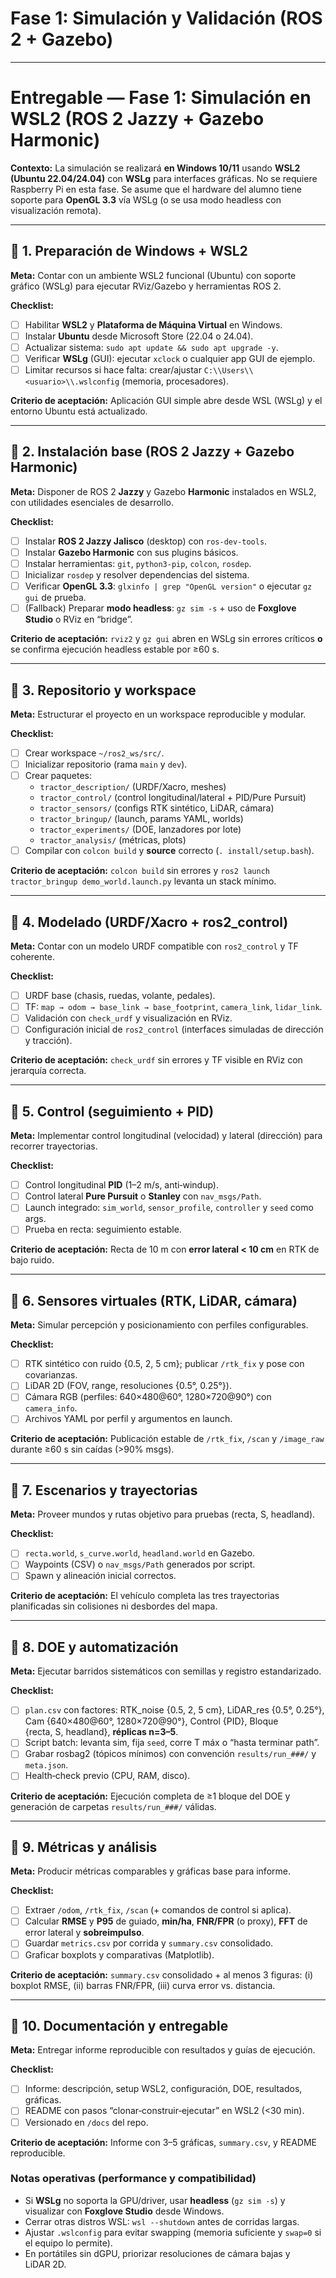 # Fase 1: Simulación y Validación (ROS 2 + Gazebo)

---

# Entregable — Fase 1: Simulación en WSL2 (ROS 2 **Jazzy** + Gazebo **Harmonic**)

**Contexto:** La simulación se realizará **en Windows 10/11** usando **WSL2 (Ubuntu 22.04/24.04)** con **WSLg** para interfaces gráficas. No se requiere Raspberry Pi en esta fase. Se asume que el hardware del alumno tiene soporte para **OpenGL 3.3** vía WSLg (o se usa modo headless con visualización remota).

---

## 🔹 1. Preparación de Windows + WSL2
**Meta:** Contar con un ambiente WSL2 funcional (Ubuntu) con soporte gráfico (WSLg) para ejecutar RViz/Gazebo y herramientas ROS 2.

**Checklist:**

- [ ] Habilitar **WSL2** y **Plataforma de Máquina Virtual** en Windows.
- [ ] Instalar **Ubuntu** desde Microsoft Store (22.04 o 24.04).
- [ ] Actualizar sistema: `sudo apt update && sudo apt upgrade -y`.
- [ ] Verificar **WSLg** (GUI): ejecutar `xclock` o cualquier app GUI de ejemplo.
- [ ] Limitar recursos si hace falta: crear/ajustar `C:\\Users\\<usuario>\\.wslconfig` (memoria, procesadores).

**Criterio de aceptación:** Aplicación GUI simple abre desde WSL (WSLg) y el entorno Ubuntu está actualizado.

---

## 🔹 2. Instalación base (ROS 2 Jazzy + Gazebo Harmonic)
**Meta:** Disponer de ROS 2 **Jazzy** y Gazebo **Harmonic** instalados en WSL2, con utilidades esenciales de desarrollo.

**Checklist:**

- [ ] Instalar **ROS 2 Jazzy Jalisco** (desktop) con `ros-dev-tools`.
- [ ] Instalar **Gazebo Harmonic** con sus plugins básicos.
- [ ] Instalar herramientas: `git`, `python3-pip`, `colcon`, `rosdep`.
- [ ] Inicializar `rosdep` y resolver dependencias del sistema.
- [ ] Verificar **OpenGL 3.3**: `glxinfo | grep "OpenGL version"` o ejecutar `gz gui` de prueba.
- [ ] (Fallback) Preparar **modo headless**: `gz sim -s` + uso de **Foxglove Studio** o RViz en “bridge”.

**Criterio de aceptación:** `rviz2` y `gz gui` abren en WSLg sin errores críticos **o** se confirma ejecución headless estable por ≥60 s.

---

## 🔹 3. Repositorio y workspace
**Meta:** Estructurar el proyecto en un workspace reproducible y modular.

**Checklist:**

- [ ] Crear workspace `~/ros2_ws/src/`.
- [ ] Inicializar repositorio (rama `main` y `dev`).
- [ ] Crear paquetes:  
  - `tractor_description/` (URDF/Xacro, meshes)  
  - `tractor_control/` (control longitudinal/lateral + PID/Pure Pursuit)  
  - `tractor_sensors/` (configs RTK sintético, LiDAR, cámara)  
  - `tractor_bringup/` (launch, params YAML, worlds)  
  - `tractor_experiments/` (DOE, lanzadores por lote)  
  - `tractor_analysis/` (métricas, plots)  
- [ ] Compilar con `colcon build` y **source** correcto (`. install/setup.bash`).

**Criterio de aceptación:** `colcon build` sin errores y `ros2 launch tractor_bringup demo_world.launch.py` levanta un stack mínimo.

---

## 🔹 4. Modelado (URDF/Xacro + ros2_control)
**Meta:** Contar con un modelo URDF compatible con `ros2_control` y TF coherente.

**Checklist:**

- [ ] URDF base (chasis, ruedas, volante, pedales).
- [ ] TF: `map → odom → base_link → base_footprint`, `camera_link`, `lidar_link`.
- [ ] Validación con `check_urdf` y visualización en RViz.
- [ ] Configuración inicial de `ros2_control` (interfaces simuladas de dirección y tracción).

**Criterio de aceptación:** `check_urdf` sin errores y TF visible en RViz con jerarquía correcta.

---

## 🔹 5. Control (seguimiento + PID)
**Meta:** Implementar control longitudinal (velocidad) y lateral (dirección) para recorrer trayectorias.

**Checklist:**

- [ ] Control longitudinal **PID** (1–2 m/s, anti‑windup).
- [ ] Control lateral **Pure Pursuit** o **Stanley** con `nav_msgs/Path`.
- [ ] Launch integrado: `sim_world`, `sensor_profile`, `controller` y `seed` como args.
- [ ] Prueba en recta: seguimiento estable.

**Criterio de aceptación:** Recta de 10 m con **error lateral < 10 cm** en RTK de bajo ruido.

---

## 🔹 6. Sensores virtuales (RTK, LiDAR, cámara)
**Meta:** Simular percepción y posicionamiento con perfiles configurables.

**Checklist:**

- [ ] RTK sintético con ruido {0.5, 2, 5 cm}; publicar `/rtk_fix` y pose con covarianzas.
- [ ] LiDAR 2D (FOV, range, resoluciones {0.5°, 0.25°}).
- [ ] Cámara RGB (perfiles: 640×480@60°, 1280×720@90°) con `camera_info`.
- [ ] Archivos YAML por perfil y argumentos en launch.

**Criterio de aceptación:** Publicación estable de `/rtk_fix`, `/scan` y `/image_raw` durante ≥60 s sin caídas (>90% msgs).

---

## 🔹 7. Escenarios y trayectorias
**Meta:** Proveer mundos y rutas objetivo para pruebas (recta, S, headland).

**Checklist:**

- [ ] `recta.world`, `s_curve.world`, `headland.world` en Gazebo.
- [ ] Waypoints (CSV) o `nav_msgs/Path` generados por script.
- [ ] Spawn y alineación inicial correctos.

**Criterio de aceptación:** El vehículo completa las tres trayectorias planificadas sin colisiones ni desbordes del mapa.

---

## 🔹 8. DOE y automatización
**Meta:** Ejecutar barridos sistemáticos con semillas y registro estandarizado.

**Checklist:**

- [ ] `plan.csv` con factores: RTK_noise {0.5, 2, 5 cm}, LiDAR_res {0.5°, 0.25°}, Cam {640×480@60°, 1280×720@90°}, Control {PID}, Bloque {recta, S, headland}, **réplicas n=3–5**.
- [ ] Script batch: levanta sim, fija `seed`, corre T máx o “hasta terminar path”.
- [ ] Grabar rosbag2 (tópicos mínimos) con convención `results/run_###/` y `meta.json`.
- [ ] Health‑check previo (CPU, RAM, disco).

**Criterio de aceptación:** Ejecución completa de ≥1 bloque del DOE y generación de carpetas `results/run_###/` válidas.

---

## 🔹 9. Métricas y análisis
**Meta:** Producir métricas comparables y gráficas base para informe.

**Checklist:**

- [ ] Extraer `/odom`, `/rtk_fix`, `/scan` (+ comandos de control si aplica).
- [ ] Calcular **RMSE** y **P95** de guiado, **min/ha**, **FNR/FPR** (o proxy), **FFT** de error lateral y **sobreimpulso**.
- [ ] Guardar `metrics.csv` por corrida y `summary.csv` consolidado.
- [ ] Graficar boxplots y comparativas (Matplotlib).

**Criterio de aceptación:** `summary.csv` consolidado + al menos 3 figuras: (i) boxplot RMSE, (ii) barras FNR/FPR, (iii) curva error vs. distancia.

---

## 🔹 10. Documentación y entregable
**Meta:** Entregar informe reproducible con resultados y guías de ejecución.

**Checklist:**

- [ ] Informe: descripción, setup WSL2, configuración, DOE, resultados, gráficas.
- [ ] README con pasos “clonar‑construir‑ejecutar” en WSL2 (<30 min).
- [ ] Versionado en `/docs` del repo.

**Criterio de aceptación:** Informe con 3–5 gráficas, `summary.csv`, y README reproducible.


### Notas operativas (performance y compatibilidad)
- Si **WSLg** no soporta la GPU/driver, usar **headless** (`gz sim -s`) y visualizar con **Foxglove Studio** desde Windows.
- Cerrar otras distros WSL: `wsl --shutdown` antes de corridas largas.
- Ajustar `.wslconfig` para evitar swapping (memoria suficiente y `swap=0` si el equipo lo permite).
- En portátiles sin dGPU, priorizar resoluciones de cámara bajas y LiDAR 2D.

